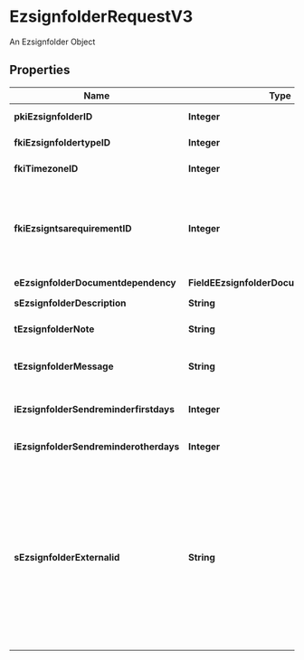

# EzsignfolderRequestV3

An Ezsignfolder Object

## Properties

| Name | Type | Description | Notes |
|------------ | ------------- | ------------- | -------------|
|**pkiEzsignfolderID** | **Integer** | The unique ID of the Ezsignfolder |  [optional] |
|**fkiEzsignfoldertypeID** | **Integer** | The unique ID of the Ezsignfoldertype. |  |
|**fkiTimezoneID** | **Integer** | The unique ID of the Timezone |  [optional] |
|**fkiEzsigntsarequirementID** | **Integer** | The unique ID of the Ezsigntsarequirement.  Determine if a Time Stamping Authority should add a timestamp on each of the signature. Valid values:  |Value|Description| |-|-| |1|No. TSA Timestamping will requested. This will make all signatures a lot faster since no round-trip to the TSA server will be required. Timestamping will be made using eZsign server&#39;s time.| |2|Best effort. Timestamping from a Time Stamping Authority will be requested but is not mandatory. In the very improbable case it cannot be completed, the timestamping will be made using eZsign server&#39;s time. **Additional fee applies**| |3|Mandatory. Timestamping from a Time Stamping Authority will be requested and is mandatory. In the very improbable case it cannot be completed, the signature will fail and the user will be asked to retry. **Additional fee applies**| |  [optional] |
|**eEzsignfolderDocumentdependency** | **FieldEEzsignfolderDocumentdependency** |  |  [optional] |
|**sEzsignfolderDescription** | **String** | The description of the Ezsignfolder |  |
|**tEzsignfolderNote** | **String** | Note about the Ezsignfolder |  [optional] |
|**tEzsignfolderMessage** | **String** | A custom text message that will be added to the email sent. |  [optional] |
|**iEzsignfolderSendreminderfirstdays** | **Integer** | The number of days before the the first reminder sending |  |
|**iEzsignfolderSendreminderotherdays** | **Integer** | The number of days after the first reminder sending |  |
|**sEzsignfolderExternalid** | **String** | This field can be used to store an External ID from the client&#39;s system.  Anything can be stored in this field, it will never be evaluated by the eZmax system and will be returned AS-IS.  To store multiple values, consider using a JSON formatted structure, a URL encoded string, a CSV or any other custom format.  |  [optional] |



